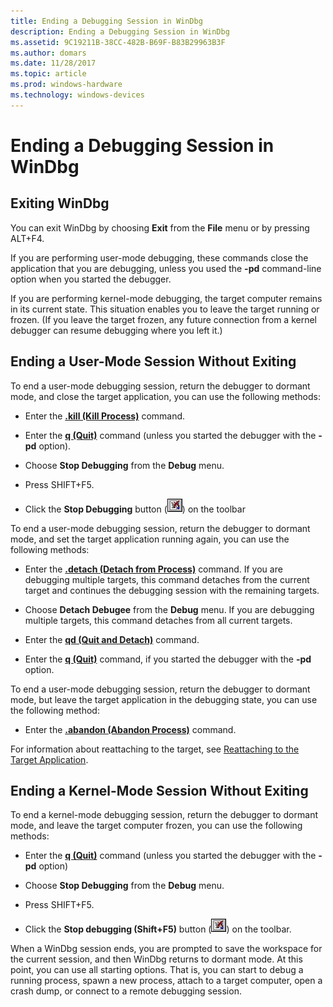 ```yaml
---
title: Ending a Debugging Session in WinDbg
description: Ending a Debugging Session in WinDbg
ms.assetid: 9C19211B-38CC-482B-B69F-B83B29963B3F
ms.author: domars
ms.date: 11/28/2017
ms.topic: article
ms.prod: windows-hardware
ms.technology: windows-devices
---
```


# Ending a Debugging Session in WinDbg


## <span id="Exiting_WinDbg"></span><span id="exiting_windbg"></span><span id="EXITING_WINDBG"></span>Exiting WinDbg


You can exit WinDbg by choosing **Exit** from the **File** menu or by pressing ALT+F4.

If you are performing user-mode debugging, these commands close the application that you are debugging, unless you used the **-pd** command-line option when you started the debugger.

If you are performing kernel-mode debugging, the target computer remains in its current state. This situation enables you to leave the target running or frozen. (If you leave the target frozen, any future connection from a kernel debugger can resume debugging where you left it.)

## <span id="ending_a_user_mode_session_without_exiting"></span><span id="ENDING_A_USER_MODE_SESSION_WITHOUT_EXITING"></span>Ending a User-Mode Session Without Exiting


To end a user-mode debugging session, return the debugger to dormant mode, and close the target application, you can use the following methods:

-   Enter the [**.kill (Kill Process)**](-kill--kill-process-.md) command.

-   Enter the [**q (Quit)**](q--qq--quit-.md) command (unless you started the debugger with the **-pd** option).

-   Choose **Stop Debugging** from the **Debug** menu.
-   Press SHIFT+F5.

-   Click the **Stop Debugging** button (![screen shot of the stop debugging button ](images/tbstop.png)) on the toolbar

To end a user-mode debugging session, return the debugger to dormant mode, and set the target application running again, you can use the following methods:

-   Enter the [**.detach (Detach from Process)**](-detach--detach-from-process-.md) command. If you are debugging multiple targets, this command detaches from the current target and continues the debugging session with the remaining targets.

-   Choose **Detach Debugee** from the **Debug** menu. If you are debugging multiple targets, this command detaches from all current targets.

-   Enter the [**qd (Quit and Detach)**](qd--quit-and-detach-.md) command.

-   Enter the [**q (Quit)**](q--qq--quit-.md) command, if you started the debugger with the **-pd** option.

To end a user-mode debugging session, return the debugger to dormant mode, but leave the target application in the debugging state, you can use the following method:

-   Enter the [**.abandon (Abandon Process)**](-abandon--abandon-process-.md) command.

For information about reattaching to the target, see [Reattaching to the Target Application](reattaching-to-the-target-application.md).

## <span id="Ending_a_Kernel-Mode_Session_Without_Exiting"></span><span id="ending_a_kernel-mode_session_without_exiting"></span><span id="ENDING_A_KERNEL-MODE_SESSION_WITHOUT_EXITING"></span>Ending a Kernel-Mode Session Without Exiting


To end a kernel-mode debugging session, return the debugger to dormant mode, and leave the target computer frozen, you can use the following methods:

-   Enter the [**q (Quit)**](q--qq--quit-.md) command (unless you started the debugger with the **-pd** option)

-   Choose **Stop Debugging** from the **Debug** menu.
-   Press SHIFT+F5.

-   Click the **Stop debugging (Shift+F5)** button (![screen shot of the stop debugging button ](images/tbstop.png)) on the toolbar.

When a WinDbg session ends, you are prompted to save the workspace for the current session, and then WinDbg returns to dormant mode. At this point, you can use all starting options. That is, you can start to debug a running process, spawn a new process, attach to a target computer, open a crash dump, or connect to a remote debugging session.

 

 





